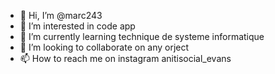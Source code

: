 - 👋 Hi, I’m @marc243
- 👀 I’m interested in code app
- 🌱 I’m currently learning technique de systeme informatique
- 💞️ I’m looking to collaborate on any orject
- 📫 How to reach me on instagram anitisocial_evans

<!---
marc243/marc243 is a ✨ special ✨ repository because its `README.md` (this file) appears on your GitHub profile.
You can click the Preview link to take a look at your changes.
--->
